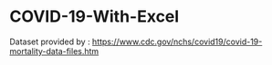 # COVID-19-With-Excel

Dataset provided by : https://www.cdc.gov/nchs/covid19/covid-19-mortality-data-files.htm
